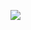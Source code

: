 ![](https://github-profile-summary-cards.vercel.app/api/cards/profile-details?username=katsunoritakahashi&theme=nord_dark)
